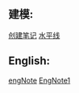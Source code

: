 ## 建模:

[创建笔记](%E5%BB%BA%E6%A8%A1\%E5%88%9B%E5%BB%BA%E7%AC%94%E8%AE%B0.md)
[水平线](%E5%BB%BA%E6%A8%A1\%E6%B0%B4%E5%B9%B3%E7%BA%BF.md)

## English:

[engNote](english\engNote.md)
[EngNote1](english\EngNote1.md)
